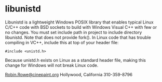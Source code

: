 # libunistd

Libunistd is a lightweight Windows POSIX library that enables typical Linux C/C++ code with BSD sockets to build with Windows Visual C++ with few or no changes. You must set include path in project to include directory libunistd. Note that does not provide fork(). In Linux code that has trouble compiling in VC++, include this at top of your header file:

```
#include <unistd.h>
```

Because unistd.h exists on Linux as a standard header file, making this change for Windows will not break Linux code.

Robin.Rowe@cinepaint.org Hollywood, California 310-359-8796
